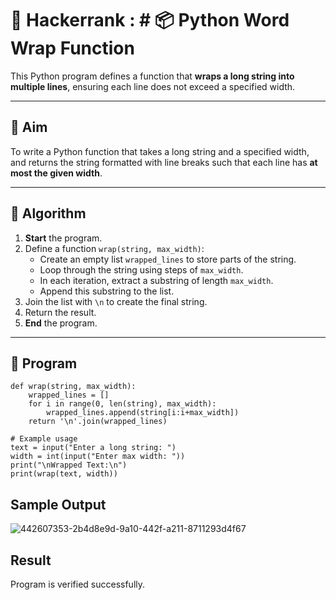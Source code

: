 # 🔄 Hackerrank : # 📦 Python Word Wrap Function

This Python program defines a function that **wraps a long string into multiple lines**, ensuring each line does not exceed a specified width.

---

## 🎯 Aim

To write a Python function that takes a long string and a specified width, and returns the string formatted with line breaks such that each line has **at most the given width**.

---

## 🧠 Algorithm

1. **Start** the program.
2. Define a function `wrap(string, max_width)`:
   - Create an empty list `wrapped_lines` to store parts of the string.
   - Loop through the string using steps of `max_width`.
   - In each iteration, extract a substring of length `max_width`.
   - Append this substring to the list.
3. Join the list with `\n` to create the final string.
4. Return the result.
5. **End** the program.

---


## 🧪 Program
```
def wrap(string, max_width):
    wrapped_lines = []
    for i in range(0, len(string), max_width):
        wrapped_lines.append(string[i:i+max_width])
    return '\n'.join(wrapped_lines)

# Example usage
text = input("Enter a long string: ")
width = int(input("Enter max width: "))
print("\nWrapped Text:\n")
print(wrap(text, width))
```
## Sample Output
![442607353-2b4d8e9d-9a10-442f-a211-8711293d4f67](https://github.com/user-attachments/assets/049f74c2-5f8d-4664-8585-655b7da56e31)

## Result
Program is verified successfully.
